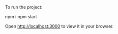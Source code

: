 To run the project:

npm i
npm start

Open [http://localhost:3000](http://localhost:3000) to view it in your browser.

